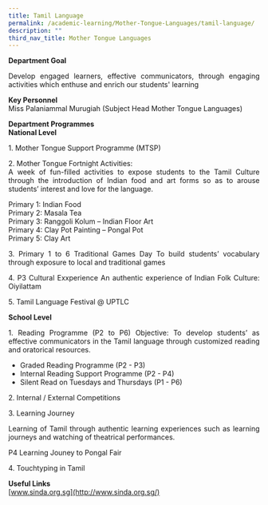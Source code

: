 ```yaml
---
title: Tamil Language
permalink: /academic-learning/Mother-Tongue-Languages/tamil-language/
description: ""
third_nav_title: Mother Tongue Languages
---
```

**Department Goal**
<p align="justify">
Develop engaged learners, effective communicators, through engaging activities which enthuse and enrich our students' learning 
</p>
  
**Key Personnel**   
Miss Palaniammal Murugiah  (Subject Head Mother Tongue Languages)

**Department Programmes** <br>
**National Level**
<p align="justify">
1. Mother Tongue Support Programme (MTSP)</p>
<p align="justify">
2. Mother Tongue Fortnight Activities:<br>
A week of fun-filled activities to expose students to the Tamil Culture through the introduction of Indian food and art forms so as to arouse students’ interest and love for the language. <br>

Primary 1: Indian Food <br>
Primary 2: Masala Tea <br>
Primary 3: Ranggoli Kolum – Indian Floor Art <br>
Primary 4: Clay Pot Painting – Pongal Pot <br>
Primary 5: Clay Art <br>
</p>
<p align="justify">
3. Primary 1 to 6 Traditional Games Day
To build students’ vocabulary through exposure to local and traditional games
</p>
<p align="justify">
4. P3 Cultural Exxperience
An authentic experience of Indian Folk Culture: Oiyilattam
</p>
<p align="justify">
5. Tamil Language Festival @ UPTLC
</p>

**School Level**
<p align="justify">
1. Reading Programme (P2 to P6)
Objective: To develop students’ as effective communicators in the Tamil language through customized reading and oratorical resources.</p>

*  Graded Reading Programme (P2 - P3) <br>
*  Internal Reading Support Programme (P2 - P4) <br>
*  Silent Read on Tuesdays and Thursdays (P1 - P6) <br>

<p align="justify">
2. Internal / External Competitions
</p>
<p align="justify">
3. Learning Journey
	</p>
<p align="justify">
Learning of Tamil through authentic learning experiences such as learning journeys and watching of theatrical performances. </p>

<p align="justify">
P4 Learning Jouney to Pongal Fair
</p>
<p align="justify">
4. Touchtyping in Tamil
</p>

**Useful Links**<br>
[www.sinda.org.sg](http://www.sinda.org.sg/)